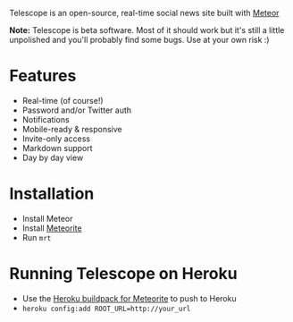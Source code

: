 Telescope is an open-source, real-time social news site built with [Meteor](http://meteor.com)

**Note:** Telescope is beta software. Most of it should work but it's still a little unpolished and you'll probably find some bugs. Use at your own risk :)

# Features
- Real-time (of course!)
- Password and/or Twitter auth
- Notifications
- Mobile-ready & responsive
- Invite-only access
- Markdown support
- Day by day view

# Installation
- Install Meteor
- Install [Meteorite](https://github.com/oortcloud/meteorite/)
- Run `mrt`

# Running Telescope on Heroku
- Use the [Heroku buildpack for Meteorite](https://github.com/oortcloud/heroku-buildpack-meteorite) to push to Heroku
- `heroku config:add ROOT_URL=http://your_url`